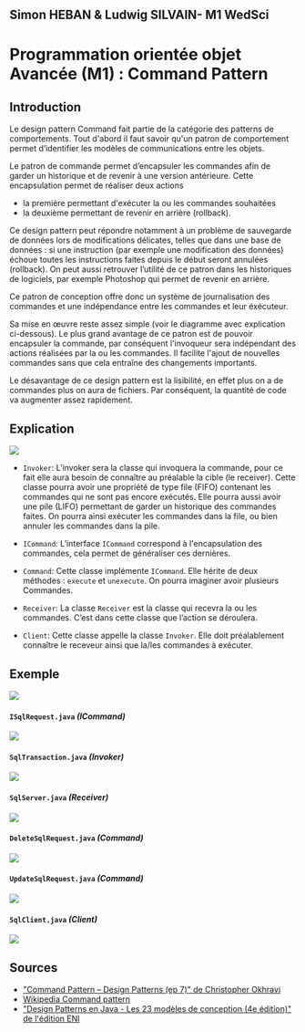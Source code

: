 ## Simon HEBAN & Ludwig SILVAIN- M1 WedSci

# Programmation orientée objet Avancée (M1) : Command Pattern

## Introduction

Le design pattern Command fait partie de la catégorie des patterns de comportements.
Tout d'abord il faut savoir qu'un patron de comportement permet d’identifier les modèles de communications entre les objets.

Le patron de commande permet d’encapsuler les commandes afin de garder un historique et de revenir à une version antérieure. Cette encapsulation permet de réaliser deux actions
- la première permettant d'exécuter la ou les commandes souhaitées
- la deuxième permettant de revenir en arrière (rollback).

Ce design pattern peut répondre notamment à un problème de sauvegarde de données lors de modifications délicates, telles que dans une base de données : si une instruction (par exemple une modification des données) échoue toutes les instructions faites depuis le début seront annulées (rollback).
On peut aussi retrouver l’utilité de ce patron dans les historiques de logiciels, par exemple Photoshop qui permet de revenir en arrière.

Ce patron de conception offre donc un système de journalisation des commandes et une indépendance entre les commandes et leur éxécuteur.

Sa mise en œuvre reste assez simple (voir le diagramme avec explication ci-dessous).
Le plus grand avantage de ce patron est de pouvoir encapsuler la commande, par conséquent l'invoqueur sera indépendant des actions réalisées par la ou les  commandes.
Il facilite l'ajout de nouvelles commandes sans que cela entraîne des changements importants. 

Le désavantage de ce design pattern est la lisibilité, en effet plus on a de commandes plus on aura de fichiers. Par conséquent, la quantité de code va augmenter assez rapidement.


## Explication

![](images/Schema%20Explication.png)

- `Invoker`:
L’invoker sera la classe qui invoquera la commande, pour ce fait elle aura besoin de connaître au préalable la cible (le receiver). 
Cette classe pourra avoir une propriété de type file (FIFO) contenant les commandes qui ne sont pas encore exécutés. 
Elle pourra aussi avoir une pile (LIFO) permettant de garder un historique des commandes faites. 
On pourra ainsi exécuter les commandes dans la file, ou bien annuler les commandes dans la pile.

- `ICommand`:
L’interface `ICommand` correspond à l'encapsulation des commandes, cela permet de généraliser ces dernières.

- `Command`:
Cette classe implémente `ICommand`. Elle hérite de deux méthodes : `execute` et `unexecute`. On pourra imaginer avoir plusieurs Commandes.

- `Receiver`:
La classe `Receiver` est la classe qui recevra la ou les commandes. C’est dans cette classe que l’action se déroulera.

- `Client`:
Cette classe appelle la classe `Invoker`. Elle doit préalablement connaître le receveur ainsi que la/les commandes à exécuter.


## Exemple

![](images/Schema%20Exemple.png)

#### `ISqlRequest.java` _(ICommand)_
![](images/ISqlRequest.png)

#### `SqlTransaction.java` _(Invoker)_
![](images/SqlTransaction.png)

#### `SqlServer.java` _(Receiver)_
![](images/SqlServer.png)

#### `DeleteSqlRequest.java` _(Command)_
![](images/DeleteSqlRequest.png)

#### `UpdateSqlRequest.java` _(Command)_
![](images/UpdateSqlRequest.png)

#### `SqlClient.java` _(Client)_
![](images/SqlClient.png)

## Sources

- ["Command Pattern – Design Patterns (ep 7)" de Christopher Okhravi](https://www.youtube.com/watch?v=9qA5kw8dcSU)
- [Wikipedia Command pattern](https://en.wikipedia.org/wiki/Command_pattern)
- ["Design Patterns en Java - Les 23 modèles de conception (4e édition)" de l'édition ENI](https://www.editions-eni.fr/livre/design-patterns-en-java-les-23-modeles-de-conception-descriptions-et-solutions-illustrees-en-uml-2-et-java-4e-edition-9782409012815)
